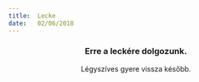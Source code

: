 ```yaml
---
title:  Lecke
date:   02/06/2018
---
```


### <center>Erre a leckére dolgozunk.</center>
<center>Légyszíves gyere vissza később.</center>